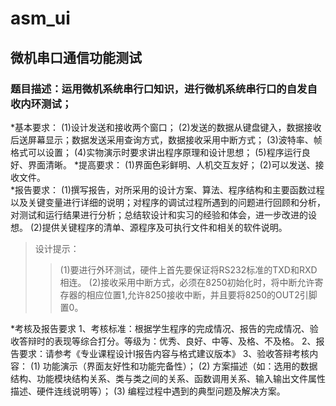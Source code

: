 # asm_ui

## 微机串口通信功能测试

### 题目描述：运用微机系统串行口知识，进行微机系统串行口的自发自收内环测试；
*基本要求：
     (1)设计发送和接收两个窗口；
     (2)发送的数据从键盘键入，数据接收后送屏幕显示；数据发送采用查询方式，数据接收采用中断方式；
     (3)波特率、帧格式可以设置；
     (4)实物演示时要求讲出程序原理和设计思想；
     (5)程序运行良好、界面清晰。
*提高要求：
     (1)界面色彩鲜明、人机交互友好；
     (2)可以发送、接收文件。	
*报告要求： 
     (1)撰写报告，对所采用的设计方案、算法、程序结构和主要函数过程以及关键变量进行详细的说明；对程序的调试过程所遇到的问题进行回顾和分析，对测试和运行结果进行分析；总结软设计和实习的经验和体会，进一步改进的设想。
     (2)提供关键程序的清单、源程序及可执行文件和相关的软件说明。
>设计提示：
>>(1)要进行外环测试，硬件上首先要保证将RS232标准的TXD和RXD相连。
>>(2)接收采用中断方式，必须在8250初始化时，将中断允许寄存器的相应位置1,允许8250接收中断，并且要将8250的OUT2引脚置0。

*考核及报告要求
     1、考核标准：根据学生程序的完成情况、报告的完成情况、验收答辩时的表现等综合打分。等级为：优秀、良好、中等、及格、不及格。
     2、报告要求：请参考《专业课程设计I报告内容与格式建议版本》
     3、验收答辩考核内容：
          (1) 功能演示（界面友好性和功能完备性）；
          (2) 方案描述（如：选用的数据结构、功能模块结构关系、类与类之间的关系、函数调用关系、输入输出文件属性描述、硬件连线说明等）；
          (3) 编程过程中遇到的典型问题及解决方案。
